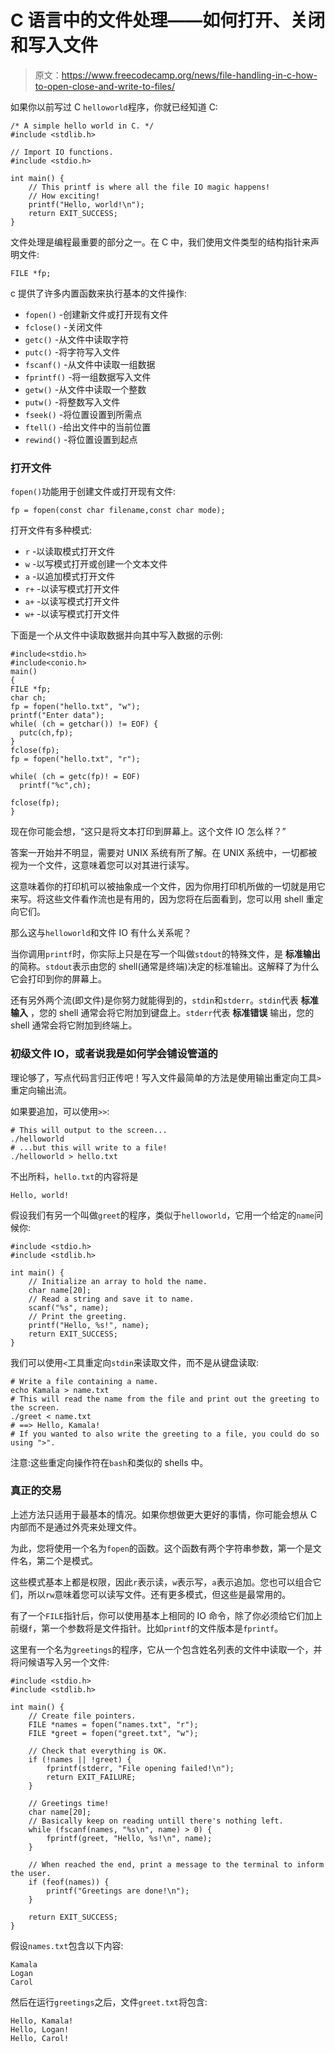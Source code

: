 # C 语言中的文件处理——如何打开、关闭和写入文件

> 原文：<https://www.freecodecamp.org/news/file-handling-in-c-how-to-open-close-and-write-to-files/>

如果你以前写过 C `helloworld`程序，你就已经知道 C:

```
/* A simple hello world in C. */
#include <stdlib.h>

// Import IO functions.
#include <stdio.h>

int main() {
    // This printf is where all the file IO magic happens!
    // How exciting!
    printf("Hello, world!\n");
    return EXIT_SUCCESS;
}
```

文件处理是编程最重要的部分之一。在 C 中，我们使用文件类型的结构指针来声明文件:

```
FILE *fp;
```

c 提供了许多内置函数来执行基本的文件操作:

*   `fopen()` -创建新文件或打开现有文件
*   `fclose()` -关闭文件
*   `getc()` -从文件中读取字符
*   `putc()` -将字符写入文件
*   `fscanf()` -从文件中读取一组数据
*   `fprintf()` -将一组数据写入文件
*   `getw()` -从文件中读取一个整数
*   `putw()` -将整数写入文件
*   `fseek()` -将位置设置到所需点
*   `ftell()` -给出文件中的当前位置
*   `rewind()` -将位置设置到起点

### **打开文件**

`fopen()`功能用于创建文件或打开现有文件:

```
fp = fopen(const char filename,const char mode);
```

打开文件有多种模式:

*   `r` -以读取模式打开文件
*   `w` -以写模式打开或创建一个文本文件
*   `a` -以追加模式打开文件
*   `r+` -以读写模式打开文件
*   `a+` -以读写模式打开文件
*   `w+` -以读写模式打开文件

下面是一个从文件中读取数据并向其中写入数据的示例:

```
#include<stdio.h>
#include<conio.h>
main()
{
FILE *fp;
char ch;
fp = fopen("hello.txt", "w");
printf("Enter data");
while( (ch = getchar()) != EOF) {
  putc(ch,fp);
}
fclose(fp);
fp = fopen("hello.txt", "r");

while( (ch = getc(fp)! = EOF)
  printf("%c",ch);

fclose(fp);
}
```

现在你可能会想，“这只是将文本打印到屏幕上。这个文件 IO 怎么样？”

答案一开始并不明显，需要对 UNIX 系统有所了解。在 UNIX 系统中，一切都被视为一个文件，这意味着您可以对其进行读写。

这意味着你的打印机可以被抽象成一个文件，因为你用打印机所做的一切就是用它来写。将这些文件看作流也是有用的，因为您将在后面看到，您可以用 shell 重定向它们。

那么这与`helloworld`和文件 IO 有什么关系呢？

当你调用`printf`时，你实际上只是在写一个叫做`stdout`的特殊文件，是 ****标准输出**** 的简称。`stdout`表示由您的 shell(通常是终端)决定的标准输出。这解释了为什么它会打印到你的屏幕上。

还有另外两个流(即文件)是你努力就能得到的，`stdin`和`stderr`。`stdin`代表 ****标准输入**** ，您的 shell 通常会将它附加到键盘上。`stderr`代表 ****标准错误**** 输出，您的 shell 通常会将它附加到终端上。

### **初级文件 IO，或者说我是如何学会铺设管道的**

理论够了，写点代码言归正传吧！写入文件最简单的方法是使用输出重定向工具`>`重定向输出流。

如果要追加，可以使用`>>`:

```
# This will output to the screen...
./helloworld
# ...but this will write to a file!
./helloworld > hello.txt
```

不出所料，`hello.txt`的内容将是

```
Hello, world!
```

假设我们有另一个叫做`greet`的程序，类似于`helloworld`，它用一个给定的`name`问候你:

```
#include <stdio.h>
#include <stdlib.h>

int main() {
    // Initialize an array to hold the name.
    char name[20];
    // Read a string and save it to name.
    scanf("%s", name);
    // Print the greeting.
    printf("Hello, %s!", name);
    return EXIT_SUCCESS;
}
```

我们可以使用`<`工具重定向`stdin`来读取文件，而不是从键盘读取:

```
# Write a file containing a name.
echo Kamala > name.txt
# This will read the name from the file and print out the greeting to the screen.
./greet < name.txt
# ==> Hello, Kamala!
# If you wanted to also write the greeting to a file, you could do so using ">".
```

注意:这些重定向操作符在`bash`和类似的 shells 中。

### **真正的交易**

上述方法只适用于最基本的情况。如果你想做更大更好的事情，你可能会想从 C 内部而不是通过外壳来处理文件。

为此，您将使用一个名为`fopen`的函数。这个函数有两个字符串参数，第一个是文件名，第二个是模式。

这些模式基本上都是权限，因此`r`表示读，`w`表示写，`a`表示追加。您也可以组合它们，所以`rw`意味着您可以读写文件。还有更多模式，但这些是最常用的。

有了一个`FILE`指针后，你可以使用基本上相同的 IO 命令，除了你必须给它们加上前缀`f`，第一个参数将是文件指针。比如`printf`的文件版本是`fprintf`。

这里有一个名为`greetings`的程序，它从一个包含姓名列表的文件中读取一个，并将问候语写入另一个文件:

```
#include <stdio.h>
#include <stdlib.h>

int main() {
    // Create file pointers.
    FILE *names = fopen("names.txt", "r");
    FILE *greet = fopen("greet.txt", "w");

    // Check that everything is OK.
    if (!names || !greet) {
        fprintf(stderr, "File opening failed!\n");
        return EXIT_FAILURE;
    }

    // Greetings time!
    char name[20];
    // Basically keep on reading untill there's nothing left.
    while (fscanf(names, "%s\n", name) > 0) {
        fprintf(greet, "Hello, %s!\n", name);
    }

    // When reached the end, print a message to the terminal to inform the user.
    if (feof(names)) {
        printf("Greetings are done!\n");
    }

    return EXIT_SUCCESS;
}
```

假设`names.txt`包含以下内容:

```
Kamala
Logan
Carol
```

然后在运行`greetings`之后，文件`greet.txt`将包含:

```
Hello, Kamala!
Hello, Logan!
Hello, Carol!
```